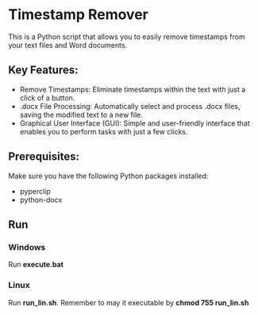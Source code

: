 # Timestamp Remover
This is a Python script that allows you to easily remove timestamps from your text files and Word documents.

## Key Features:
- Remove Timestamps: Eliminate timestamps within the text with just a click of a button.
- .docx File Processing: Automatically select and process .docx files, saving the modified text to a new file.
- Graphical User Interface (GUI): Simple and user-friendly interface that enables you to perform tasks with just a few clicks.

## Prerequisites:
Make sure you have the following Python packages installed:

- pyperclip
- python-docx

## Run
### Windows
Run **execute.bat**

### Linux
Run **run_lin.sh**. Remember to may it executable by **chmod 755 run_lin.sh**
